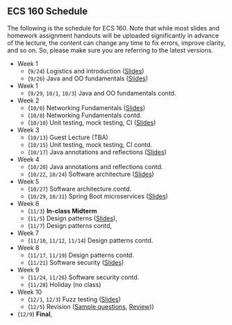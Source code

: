 ## ECS 160 Schedule

The following is the schedule for ECS 160. Note that while most slides and homework assignment handouts
will be uploaded significantly in
advance of the lecture, the content can change any time to fix errors, improve clarity, and so on. So, please
make sure you are referring to the latest versions.


- Week 1
  - (`9/24`) Logistics and introduction ([Slides](slides/1_logistics_and_course_introduction.pptx))
  - (`9/26`) Java and OO fundamentals ([Slides](slides/2_oo_background.pptx))
- Week 1
  - (`9/29`, `10/1`, `10/3`) Java and OO fundamentals contd.
- Week 2
  - (`10/6`) Networking Fundamentals ([Slides](slides/3_networking_fundamentals.pptx))
  - (`10/8`) Networking Fundamentals contd. 
  - (`10/10`) Unit testing, mock testing, CI ([Slides](slides/4_unit_testing_mocking_frameworks_CI.pptx))
- Week 3
  - (`10/13`) Guest Lecture (TBA)
  - (`10/15`) Unit testing, mock testing, CI contd.
  - (`10/17`) Java annotations and reflections ([Slides](slides/5_annotations_and_reflection.pptx))
- Week 4
  - (`10/20`) Java annotations and reflections contd. 
  - (`10/22`, `10/24`) Software architecture ([Slides](slides/6_software_architecture.pptx))
- Week 5
  - (`10/27`) Software architecture contd.
  - (`10/29`, `10/31`) Spring Boot microservices ([Slides](slides/7_spring_boot.pptx))
- Week 6
  - (`11/3`) **In-class Midterm**
  - (`11/5`) Design patterns ([Slides](slides/8_design_patterns.pptx)), 
  - (`11/7`) Design patterns contd, 
- Week 7
  - (`11/10`, `11/12`, `11/14`) Design patterns contd.
- Week 8
  - (`11/17`, `11/19`) Design patterns contd.
  - (`11/21`) Software security ([Slides](slides/9_software_security.pptx)) 
- Week 9
  - (`11/24`, `11/26`) Software security contd.
  - (`11/28`) Holiday (no class)
- Week 10
  - (`12/1`, `12/3`) Fuzz testing ([Slides](slides/10_fuzzing.pptx))
  - (`12/5`) Revision ([Sample questions](slides/Sample_final_questions.pptx), [Review](slides/Review.pptx)))
- (`12/9`) **Final**,
